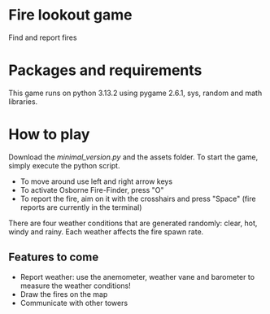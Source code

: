 # Fire lookout game

Find and report fires

# Packages and requirements

This game runs on python 3.13.2 using pygame 2.6.1, sys, random and math libraries.

# How to play

Download the *minimal_version.py* and the assets folder. To start the game, simply execute the python script.

- To move around use left and right arrow keys
- To activate Osborne Fire-Finder, press "O"
- To report the fire, aim on it with the crosshairs and press "Space" (fire reports are currently in the terminal)

There are four weather conditions that are generated randomly: clear, hot, windy and rainy. Each weather affects the fire spawn rate.

## Features to come

- Report weather: use the anemometer, weather vane and barometer to measure the weather conditions!
- Draw the fires on the map
- Communicate with other towers